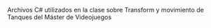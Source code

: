 Archivos C# utilizados en la clase sobre Transform y movimiento de Tanques del Máster de Videojuegos
